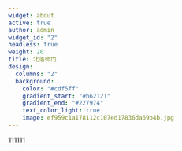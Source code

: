 ```yaml
---
widget: about
active: true
author: admin
widget_id: "2"
headless: true
weight: 20
title: 北落师门
design:
  columns: "2"
  background:
    color: "#cdf5ff"
    gradient_start: "#b62121"
    gradient_end: "#227974"
    text_color_light: true
    image: ef959c1a178112c107ed17836da69b4b.jpg
---
```

111111